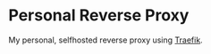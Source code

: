 # Personal Reverse Proxy
My personal, selfhosted reverse proxy using [Traefik](https://traefik.io/traefik).
